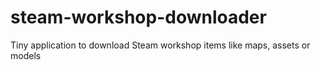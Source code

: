 # steam-workshop-downloader
Tiny application to download Steam workshop items like maps, assets or models
